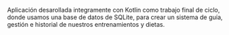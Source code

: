 Aplicación desarollada integramente con Kotlin como trabajo final de ciclo, donde usamos una base de datos de SQLite, para crear un sistema de guía, gestión e historial de nuestros entrenamientos y dietas.

